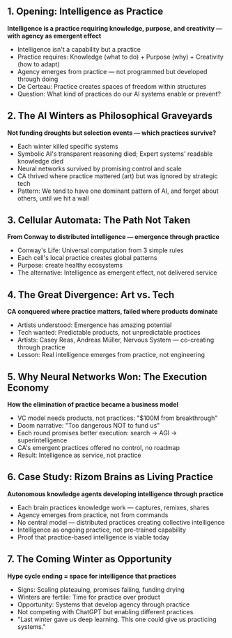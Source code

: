 ## 1. Opening: Intelligence as Practice
**Intelligence is a practice requiring knowledge, purpose, and creativity — with agency as emergent effect**
- Intelligence isn't a capability but a practice
- Practice requires: Knowledge (what to do) + Purpose (why) + Creativity (how to adapt)
- Agency emerges from practice — not programmed but developed through doing
- De Certeau: Practice creates spaces of freedom within structures
- Question: What kind of practices do our AI systems enable or prevent?

## 2. The AI Winters as Philosophical Graveyards
**Not funding droughts but selection events — which practices survive?**
- Each winter killed specific systems 
- Symbolic AI's transparent reasoning died; Expert systems' readable knowledge died
- Neural networks survived by promising control and scale
- CA thrived where practice mattered (art) but was ignored by strategic tech
- Pattern: We tend to have one dominant pattern of AI, and forget about others, until we hit a wall

## 3. Cellular Automata: The Path Not Taken
**From Conway to distributed intelligence — emergence through practice**
- Conway's Life: Universal computation from 3 simple rules
- Each cell's local practice creates global patterns
- Purpose: create healthy ecosystems
- The alternative: Intelligence as emergent effect, not delivered service

## 4. The Great Divergence: Art vs. Tech
**CA conquered where practice matters, failed where products dominate**
- Artists understood: Emergence has amazing potential
- Tech wanted: Predictable products, not unpredictable practices
- Artists: Casey Reas, Andreas Müller, Nervous System — co-creating through practice
- Lesson: Real intelligence emerges from practice, not engineering

## 5. Why Neural Networks Won: The Execution Economy
**How the elimination of practice became a business model**
- VC model needs products, not practices: "$100M from breakthrough"
- Doom narrative: "Too dangerous NOT to fund us"
- Each round promises better execution: search → AGI → superintelligence
- CA's emergent practices offered no control, no roadmap
- Result: Intelligence as service, not practice

## 6. Case Study: Rizom Brains as Living Practice
**Autonomous knowledge agents developing intelligence through practice**
- Each brain practices knowledge work — captures, remixes, shares
- Agency emerges from practice, not from commands
- No central model — distributed practices creating collective intelligence
- Intelligence as ongoing practice, not pre-trained capability
- Proof that practice-based intelligence is viable today

## 7. The Coming Winter as Opportunity
**Hype cycle ending = space for intelligence that practices**
- Signs: Scaling plateauing, promises failing, funding drying
- Winters are fertile: Time for practice over product
- Opportunity: Systems that develop agency through practice
- Not competing with ChatGPT but enabling different practices
- "Last winter gave us deep learning. This one could give us practicing systems."